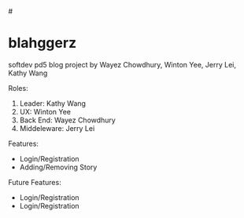 #<h1> blahggerz </h1>
softdev pd5 blog project
by Wayez Chowdhury, Winton Yee, Jerry Lei, Kathy Wang

Roles:<ol>
<li>Leader: Kathy Wang</li>
<li>UX: Winton Yee</li>
<li>Back End: Wayez Chowdhury</li>
<li>Middeleware: Jerry Lei</li>
</ol>

Features:<ul>
<li>Login/Registration</li>
<li>Adding/Removing Story</li>
</ul>

Future Features:<ul>
<li>Login/Registration</li>
<li>Login/Registration</li>
</ul>
